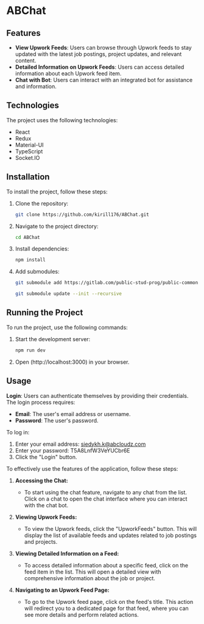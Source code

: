 # ABChat

## Features

- **View Upwork Feeds**: Users can browse through Upwork feeds to stay updated with the latest job postings, project updates, and relevant content.
- **Detailed Information on Upwork Feeds**: Users can access detailed information about each Upwork feed item.
- **Chat with Bot**: Users can interact with an integrated bot for assistance and information.

## Technologies

The project uses the following technologies:

- React
- Redux
- Material-UI
- TypeScript
- Socket.IO

## Installation

To install the project, follow these steps:

1. Clone the repository:

    ```bash
    git clone https://github.com/kirill176/ABChat.git
    ```

2. Navigate to the project directory:

    ```bash
    cd ABChat
    ```

3. Install dependencies:

    ```bash
    npm install
    ```
    
3. Add submodules:

    ```bash
    git submodule add https://gitlab.com/public-stud-prog/public-common src/interfaces-submodule
    ```

     ```bash
    git submodule update --init --recursive
    ```
    

## Running the Project

To run the project, use the following commands:

1. Start the development server:

    ```bash
    npm run dev
    ```

2. Open (http://localhost:3000) in your browser.

## Usage

**Login**: Users can authenticate themselves by providing their credentials. The login process requires:

- **Email**: The user's email address or username.
- **Password**: The user's password.

To log in:

1. Enter your email address: siedykh.k@abcloudz.com
2. Enter your password: T5A8LnfW3VeYUCbr6E
3. Click the "Login" button.

To effectively use the features of the application, follow these steps:

1. **Accessing the Chat:**
   - To start using the chat feature, navigate to any chat from the list. Click on a chat to open the chat interface where you can interact with the chat bot.

2. **Viewing Upwork Feeds:**
   - To view the Upwork feeds, click the "UpworkFeeds" button. This will display the list of available feeds and updates related to job postings and projects.

3. **Viewing Detailed Information on a Feed:**
   - To access detailed information about a specific feed, click on the feed item in the list. This will open a detailed view with comprehensive information about the job or project.

4. **Navigating to an Upwork Feed Page:**
   - To go to the Upwork feed page, click on the feed's title. This action will redirect you to a dedicated page for that feed, where you can see more details and perform related actions.
